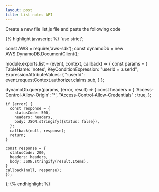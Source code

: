 ```yaml
---
layout: post
title: List notes API
---
```


Create a new file list.js file and paste the following code

{% highlight javascript %}
'use strict';

const AWS = require('aws-sdk');
const dynamoDb = new AWS.DynamoDB.DocumentClient();

module.exports.list = (event, context, callback) => {
  const params = {
    TableName: 'notes',
    KeyConditionExpression: "userId = :userId",
    ExpressionAttributeValues: {
      ":userId": event.requestContext.authorizer.claims.sub,
    }
  };

  dynamoDb.query(params, (error, result) => {
    const headers = {
      'Access-Control-Allow-Origin': '*',
      "Access-Control-Allow-Credentials" : true,
    };

    if (error) {
      const response = {
        statusCode: 500,
        headers: headers,
        body: JSON.stringify({status: false}),
      };
      callback(null, response);
      return;
    }

    const response = {
      statusCode: 200,
      headers: headers,
      body: JSON.stringify(result.Items),
    }
    callback(null, response);
	});
};
{% endhighlight %}

